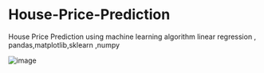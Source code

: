 # House-Price-Prediction


House Price Prediction using machine learning algorithm linear regression , pandas,matplotlib,sklearn ,numpy 


![image](https://user-images.githubusercontent.com/26451679/152528637-13b4f933-249d-4415-80f6-24cfeb1ed6fc.png)

